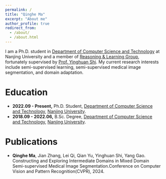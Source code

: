 ```yaml
---
permalink: /
title: "Qinghe Ma"
excerpt: "About me"
author_profile: true
redirect_from: 
  - /about/
  - /about.html
---
```

I am a Ph.D. student in [Department of Computer Science and Technology](https://cs.nju.edu.cn/main.htm) at Nanjing University and a member of [Reasoning & Learning Group](https://cs.nju.edu.cn/rl/index.htm), fortunately supervised by [Prof. Yinghuan Shi](https://cs.nju.edu.cn/shiyh/index.htm). My current research interests include semi-supervised learning, semi-supervised medical image segmentation, and domain adaptation.


Education
=====
- **2022.09 - Present,** Ph.D. Student, [Department of Computer Science and Technology](https://cs.nju.edu.cn/main.htm), [Nanjing University](https://www.nju.edu.cn/).
- **2018.09 - 2022.06,** B.Sc. Degree, [Department of Computer Science and Technology](https://cs.nju.edu.cn/main.htm), [Nanjing University](https://www.nju.edu.cn/).

Publications
=====
- **Qinghe Ma**, Jian Zhang, Lei Qi, Qian Yu, Yinghuan Shi, Yang Gao. Constructing and Exploring Intermediate Domains in Mixed Domain Semi-supervised Medical Image Segmentation.Conference on Computer Vision and Pattern Recognition(CVPR), 2024.
